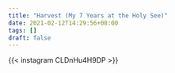 ```yaml
---
title: "Harvest (My 7 Years at the Holy See)"
date: 2021-02-12T14:29:56+08:00
tags: []
draft: false
---
```

{{< instagram CLDnHu4H9DP >}}
